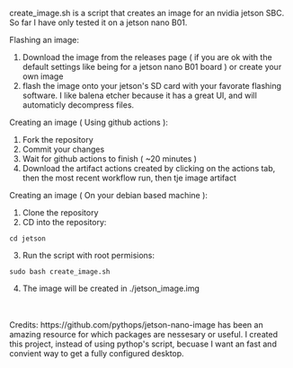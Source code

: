 create_image.sh is a script that creates an image for an nvidia jetson SBC. So far I have only tested it on a jetson nano B01.

Flashing an image:
1. Download the image from the releases page ( if you are ok with the default settings like being for a jetson nano B01 board ) or create your own image
2. flash the image onto your jetson's SD card with your favorate flashing software. I like balena etcher because it has a great UI, and will automaticly decompress files.


Creating an image ( Using github actions ):
1. Fork the repository
2. Commit your changes
3. Wait for github actions to finish ( ~20 minutes )
3. Download the artifact actions created by clicking on the actions tab, then the most recent workflow run, then tje image artifact


Creating an image ( On your debian based machine ):
1. Clone the repository
2. CD into the repository:
```console
cd jetson
```
3. Run the script with root permisions:
```console
sudo bash create_image.sh
```
4. The image will be created in ./jetson_image.img
<br/>
<br/>
Credits:
    https://github.com/pythops/jetson-nano-image has been an amazing resource for which packages are nessesary or useful. I created this project, instead of using pythop's script, becuase I want an fast and convient way to get a fully configured desktop.